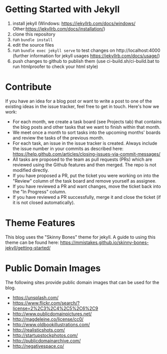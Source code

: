 # Getting Started with Jekyll
1. install jekyll (Windows: https://jekyllrb.com/docs/windows/ Other:https://jekyllrb.com/docs/installation/)
1. clone this repository
1. run `bundle install`
1. edit the source files
1. run `bundle exec jekyll serve` to test changes on http://localhost:4000 (further information for jekyll usages https://jekyllrb.com/docs/usage/)
1. push changes to github to publish them (use ci-build.sh/ci-build.bat to run htmlproofer to check your html style)



# Contribute
If you have an idea for a blog post or want to write a post to one of the existing ideas in the issue tracker,
feel free to get in touch. Here's how we work:
* For each month, we create a task board (see Projects tab) that contains the blog posts and other tasks that we want to finish within that month.
* We meet once a month to sort tasks into the upcoming months' boards and review the tasks of the previous month.
* For each task, an issue in the issue tracker is created. Always include the issue number in your commits as described here: https://help.github.com/articles/closing-issues-via-commit-messages/
* All tasks are proposed to the team as pull requests (PRs) which are reviewed using the Github features and then merged. The repo is not modified directly.
* If you have proposed a PR, put the ticket you were working on into the "Review" column of the task board and remove yourself as assignee.
* If you have reviewed a PR and want changes, move the ticket back into the "In Progress" column.
* If you have reviewed a PR successfully, merge it and close the ticket (if it is not closed automatically).

# Theme Features
This blog uses the "Skinny Bones" theme for jekyll. A guide to using this theme can be found here: https://mmistakes.github.io/skinny-bones-jekyll/getting-started/

# Public Domain Images
The following sites provide public domain images that can be used for the blog.
* https://unsplash.com/
* https://www.flickr.com/search/?license=2%2C3%2C4%2C5%2C6%2C9
* http://www.publicdomainpictures.net/
* http://magdeleine.co/license/cc0/
* http://www.oldbookillustrations.com/
* http://realisticshots.com/
* http://startupstockphotos.com/
* http://publicdomainarchive.com/
* http://negativespace.co/
